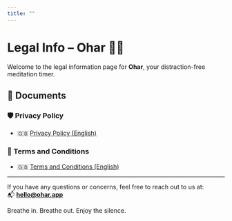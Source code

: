 ```yaml
---
title: ""
---
```


<link rel="stylesheet" href="assets/css/style.css">

# Legal Info – Ohar 🧘‍♂️

Welcome to the legal information page for **Ohar**, your distraction-free meditation timer.

## 📄 Documents

### 🛡️ Privacy Policy
- 🇬🇧 [Privacy Policy (English)](privacy-en.md)
<!-- - 🇪🇸 [Política de Privacidad (Español)](privacy-es.md) -->

### 📜 Terms and Conditions
- 🇬🇧 [Terms and Conditions (English)](terms-en.md)
<!-- - 🇪🇸 [Términos y Condiciones (Español)](terms-es.md) -->

---

If you have any questions or concerns, feel free to reach out to us at:  
📬 **hello@ohar.app**

Breathe in. Breathe out. Enjoy the silence.
